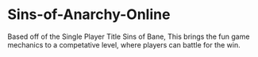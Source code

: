 # Sins-of-Anarchy-Online
Based off of the Single Player Title Sins of Bane, This brings the fun game mechanics to a competative level, where players can battle for the win.
